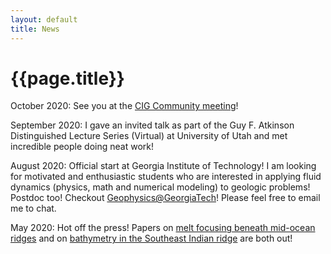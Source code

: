 ```yaml
---
layout: default
title: News
---
```

# {{page.title}}

October 2020: See you at the [CIG Community meeting](https://geodynamics.org/cig/events/calendar/2020-community-workshop/agenda/)! 

September 2020: I gave an invited talk as part of the Guy F. Atkinson Distinguished Lecture Series (Virtual) at University of Utah and met incredible people doing neat work! 

August 2020: Official start at Georgia Institute of Technology! I am looking for motivated and enthusiastic students who are interested in applying fluid dynamics (physics, math and numerical modeling) to geologic problems! Postdoc too! Checkout [Geophysics@GeorgiaTech](http://geophysics.eas.gatech.edu/)! Please feel free to email me to chat. 

May 2020: Hot off the press! Papers on [melt focusing beneath mid-ocean ridges](https://doi.org/10.1029/2020GL087349) and on [bathymetry in the Southeast Indian ridge](https://doi.org/10.1016/j.pepi.2020.106486) are both out! 
